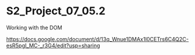 # S2_Project_07_05.2
Working with the DOM


https://docs.google.com/document/d/13q_Wnue1DMAx1l0CETrs6C4Q2C-esR5pgI_MC-_r3G4/edit?usp=sharing
